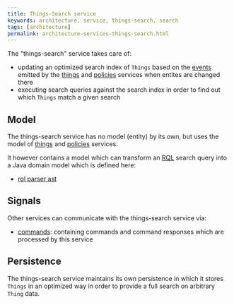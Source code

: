 ```yaml
---
title: Things-Search service
keywords: architecture, service, things-search, search
tags: [architecture]
permalink: architecture-services-things-search.html
---
```


The "things-search" service takes care of:
* updating an optimized search index of `Things` based on the [events](basic-signals-event.html) emitted by the 
  [things](architecture-services-things.html) and [policies](architecture-services-policies.html) services when entites
  are changed there
* executing search queries against the search index in order to find out which `Things` match a given search

## Model

The things-search service has no model (entity) by its own, but uses the model of [things](architecture-services-things.html) and 
[policies](architecture-services-policies.html) services.

It however contains a model which can transform an <a href="#" data-toggle="tooltip" data-original-title="{{site.data.glossary.rql}}">RQL</a> 
search query into a Java domain model which is defined here:
* [rql parser ast](https://github.com/eclipse/ditto/tree/master/model/thingsearch-parser/src/main/java/org/eclipse/ditto/model/thingsearchparser/predicates/ast)

## Signals

Other services can communicate with the things-search service via:

* [commands](https://github.com/eclipse/ditto/tree/master/signals/commands/thingsearch/src/main/java/org/eclipse/ditto/signals/commands/thingsearch):
  containing commands and command responses which are processed by this service

## Persistence

The things-search service maintains its own persistence in which it stores `Things` in an optimized way in order to 
provide a full search on arbitrary `Thing` data. 
